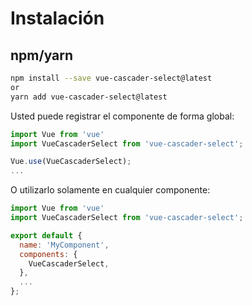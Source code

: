 # Instalación

## npm/yarn

``` bash
npm install --save vue-cascader-select@latest
or
yarn add vue-cascader-select@latest
```

Usted puede registrar el componente de forma global:

``` js
import Vue from 'vue'
import VueCascaderSelect from 'vue-cascader-select';

Vue.use(VueCascaderSelect);
...
```

O utilizarlo solamente en cualquier componente:

```js
import Vue from 'vue'
import VueCascaderSelect from 'vue-cascader-select';

export default {
  name: 'MyComponent',
  components: {
    VueCascaderSelect,
  },
  ...
};
```
